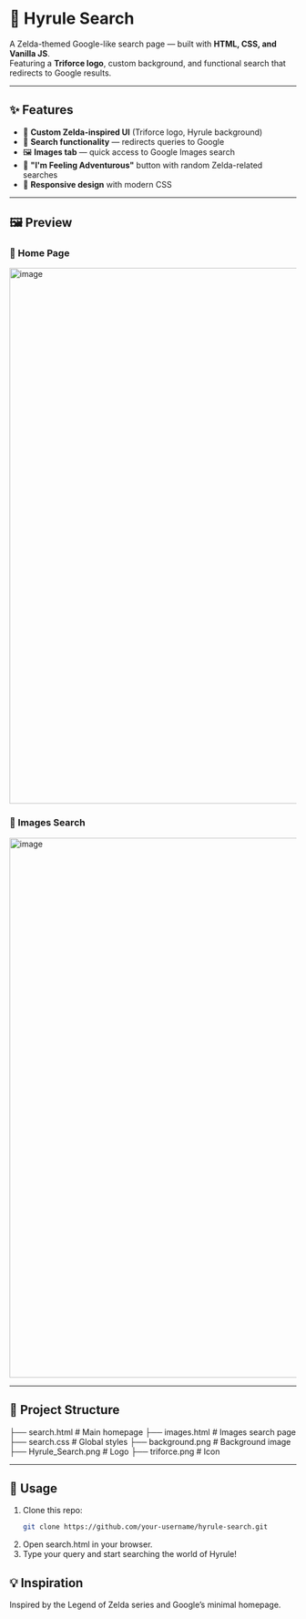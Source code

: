# 🌌 Hyrule Search

A Zelda-themed Google-like search page — built with **HTML, CSS, and Vanilla JS**.  
Featuring a **Triforce logo**, custom background, and functional search that redirects to Google results.

---

## ✨ Features
- 🎨 **Custom Zelda-inspired UI** (Triforce logo, Hyrule background)
- 🔎 **Search functionality** — redirects queries to Google
- 🖼 **Images tab** — quick access to Google Images search
- 🎲 **"I'm Feeling Adventurous"** button with random Zelda-related searches
- 📱 **Responsive design** with modern CSS

---

## 🖼 Preview

### 🔹 Home Page
<img width="1915" height="941" alt="image" src="https://github.com/user-attachments/assets/33c51a08-51ff-4672-bc8f-17fbf86361f9" />

### 🔹 Images Search
<img width="1916" height="948" alt="image" src="https://github.com/user-attachments/assets/2f062ee6-7498-428f-be74-fa9a1d82420c" />

---

## 📂 Project Structure
├── search.html # Main homepage
├── images.html # Images search page
├── search.css # Global styles
├── background.png # Background image
├── Hyrule_Search.png # Logo
├── triforce.png # Icon


---

## 🚀 Usage
1. Clone this repo:
   ```bash
   git clone https://github.com/your-username/hyrule-search.git

2. Open search.html in your browser.
3. Type your query and start searching the world of Hyrule!

## 💡 Inspiration

Inspired by the Legend of Zelda series and Google’s minimal homepage.




